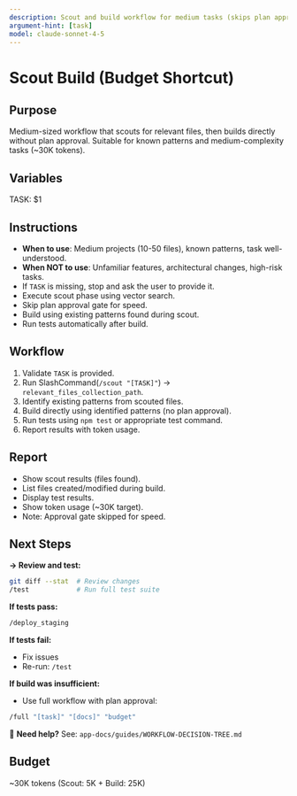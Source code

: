 ```yaml
---
description: Scout and build workflow for medium tasks (skips plan approval)
argument-hint: [task]
model: claude-sonnet-4-5
---
```


# Scout Build (Budget Shortcut)

## Purpose
Medium-sized workflow that scouts for relevant files, then builds directly without plan approval. Suitable for known patterns and medium-complexity tasks (~30K tokens).

## Variables
TASK: $1

## Instructions
- **When to use**: Medium projects (10-50 files), known patterns, task well-understood.
- **When NOT to use**: Unfamiliar features, architectural changes, high-risk tasks.
- If `TASK` is missing, stop and ask the user to provide it.
- Execute scout phase using vector search.
- Skip plan approval gate for speed.
- Build using existing patterns found during scout.
- Run tests automatically after build.

## Workflow
1. Validate `TASK` is provided.
2. Run SlashCommand(`/scout "[TASK]"`) -> `relevant_files_collection_path`.
3. Identify existing patterns from scouted files.
4. Build directly using identified patterns (no plan approval).
5. Run tests using `npm test` or appropriate test command.
6. Report results with token usage.

## Report
- Show scout results (files found).
- List files created/modified during build.
- Display test results.
- Show token usage (~30K target).
- Note: Approval gate skipped for speed.

## Next Steps

**→ Review and test:**
```bash
git diff --stat  # Review changes
/test            # Run full test suite
```

**If tests pass:**
```bash
/deploy_staging
```

**If tests fail:**
- Fix issues
- Re-run: `/test`

**If build was insufficient:**
- Use full workflow with plan approval:
```bash
/full "[task]" "[docs]" "budget"
```

📖 **Need help?** See: `app-docs/guides/WORKFLOW-DECISION-TREE.md`

## Budget
~30K tokens (Scout: 5K + Build: 25K)
